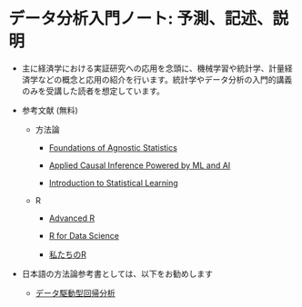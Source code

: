 # データ分析入門ノート: 予測、記述、説明

- 主に経済学における実証研究への応用を念頭に、機械学習や統計学、計量経済学などの概念と応用の紹介を行います。統計学やデータ分析の入門的講義のみを受講した読者を想定しています。

- 参考文献 (無料)

    - 方法論

        - [Foundations of Agnostic Statistics](https://www.cambridge.org/core/books/foundations-of-agnostic-statistics/684756357E7E9B3DFF0A8157FB2DCECA)

        - [Applied Causal Inference Powered by ML and AI](https://causalml-book.org/)
        
        - [Introduction to Statistical Learning](https://www.statlearning.com/)

    - R

        - [Advanced R](https://adv-r.hadley.nz/)
    
        - [R for Data Science](https://r4ds.had.co.nz/)
    
        - [私たちのR](https://www.jaysong.net/RBook/)
    
- 日本語の方法論参考書としては、以下をお勧めします

    - [データ駆動型回帰分析](https://www.nippyo.co.jp/shop/book/9267.html)
